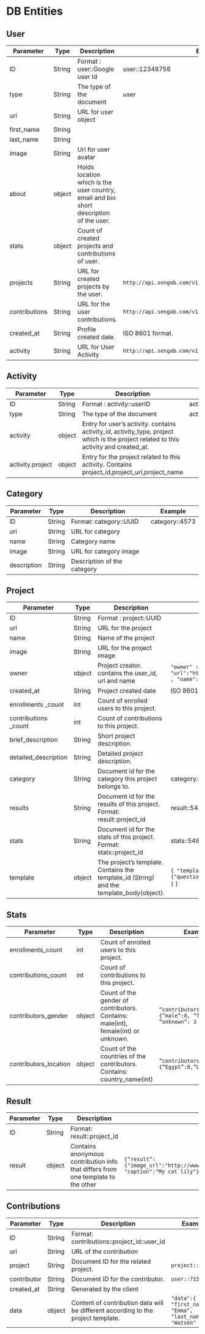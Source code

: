 # DB Entities

## User

Parameter | Type | Description | Example
--------- | ---- | ----------- | -------
ID | String | Format : user::Google user Id  | user::12348756 
type | String |  The type of the document  |  user 
url | String |  URL for user object  |   
first_name | String |    |   
last_name | String |    |   
image | String |  Url for user avatar  |   
about | object |  Holds location which is the user country, email and bio short description of the user.  |   
stats | object |  Count of created projects and contributions of user.  |   
projects | String |  URL for created projects by the user.  |  `http://api.sengab.com/v1/users/1411414/created_projects`
contributions | String |  URL for the user contributions.  |  `http://api.sengab.com/v1/users/1411414/contributions` 
created_at | String |  Profile created date. |  ISO 8601 format. 
activity | String |  URL for User Activity |  `http://api.sengab.com/v1/users/1411414/activities`


## Activity

Parameter | Type | Description | Example 
----------|------|-------------|--------
ID | String |Format : activity::userID | activity::1411414
type | String | The type of the document | activity
activity | object | Entry for user’s activity. contains activity_id, activity_type, project which is the project related to this activity and created_at. | 
activity.project | object | Entry for the project related to this activity. Contains project_id,project_url,project_name |

## Category

Parameter | Type | Description | Example 
----------|------|-------------|--------
ID | String | Format: category::UUID | category::4573
url | String | URL for category 
name | String | Category name 
image | String | URL for category image 
description  | String | Description of the category 

## Project

Parameter | Type | Description | Example 
----------|------|-------------|--------
ID | String | Format : project::UUID |  
url | String | URL for the project |  
name | String | Name of the project |  
image | String | URL for the project image |  
owner | object | Project creator. contains the user_id, url and name | `"owner" : { "id":11, "url":"http://api.sengab.com/v1/users/11" , "name":"Galileo Galileo" }`
created_at | String | Project created date | ISO 8601 format
enrollments _count | int | Count of enrolled users to this project. |  
contributions _count | int | Count of contributions to this project. |  
brief_description | String | Short project description. |  
detailed_description | String | Detailed project description. |  
category | String | Document id for the category this project belongs to. | category::15894238
results | String | Document id for the results of this project. Format: result::project_id | result::548621
stats | String | Document id for the stats of this project. Format: stats::project_id | stats::548621
template | object | The project’s template. Contains the template_id (String) and the template_body(object). | `{ "template_id":1,"template_body":{"question_title":"_are you happy today?" }`  }

## Stats

Parameter | Type | Description | Example
----------|----- | ----------- | --------
enrollments_count  | int | Count of enrolled users to this project. | 
contributions_count | int | Count of contributions to this project. | 
contributors_gender | object | Count of the gender of contributors. Contains: male(int), female(int) or unknown.  | `“contributors_gender”:{“male”:8, ”female”:7, “unknown”: 3 }`
contributors_location | object | Count of the countries of the contributors. Contains: country_name(int) | `“contributors_location”:{“Egypt”:8,”USA”:7}`

## Result

Parameter | Type | Description | Example
----------|----- | ----------- | --------
ID | String | Format: result::project_id 
result | object | Contains anonymous contribution info that differs from one template to the other | `{“result”:{"image_url":"http://www.sengab.com/projects_uploads/56842.jpg", "caption":"My cat lily"}`

## Contributions

Parameter | Type | Description | Example
----------|----- | ----------- | --------
ID | String | Format: contributions::project_id::user_id | 
url | String | URL of the contribution | 
project | String | Document ID for the related project. | `project::159845`
contributor | String | Document ID for the contributor. | `user::715628`
created_at | String | Generated by the client
data | object | Content of contribution data will be different according to the project template. | `"data":{ "first_name": "Emma", "last_name": "Watson" }`